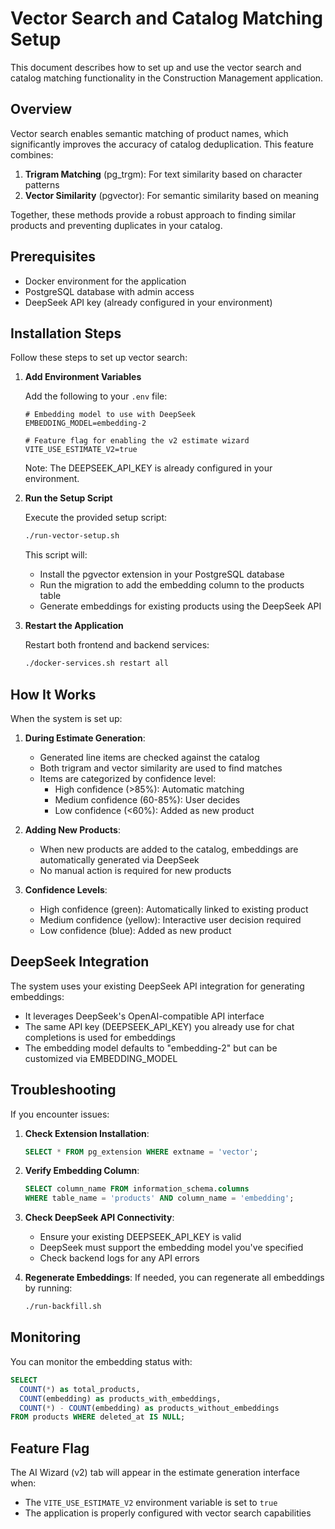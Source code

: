 # Vector Search and Catalog Matching Setup

This document describes how to set up and use the vector search and catalog matching functionality in the Construction Management application.

## Overview

Vector search enables semantic matching of product names, which significantly improves the accuracy of catalog deduplication. This feature combines:

1. **Trigram Matching** (pg_trgm): For text similarity based on character patterns
2. **Vector Similarity** (pgvector): For semantic similarity based on meaning

Together, these methods provide a robust approach to finding similar products and preventing duplicates in your catalog.

## Prerequisites

- Docker environment for the application
- PostgreSQL database with admin access
- DeepSeek API key (already configured in your environment)

## Installation Steps

Follow these steps to set up vector search:

1. **Add Environment Variables**

   Add the following to your `.env` file:

   ```
   # Embedding model to use with DeepSeek
   EMBEDDING_MODEL=embedding-2

   # Feature flag for enabling the v2 estimate wizard
   VITE_USE_ESTIMATE_V2=true
   ```

   Note: The DEEPSEEK_API_KEY is already configured in your environment.

2. **Run the Setup Script**

   Execute the provided setup script:

   ```bash
   ./run-vector-setup.sh
   ```

   This script will:
   - Install the pgvector extension in your PostgreSQL database
   - Run the migration to add the embedding column to the products table
   - Generate embeddings for existing products using the DeepSeek API

3. **Restart the Application**

   Restart both frontend and backend services:

   ```bash
   ./docker-services.sh restart all
   ```

## How It Works

When the system is set up:

1. **During Estimate Generation**:
   - Generated line items are checked against the catalog
   - Both trigram and vector similarity are used to find matches
   - Items are categorized by confidence level:
     - High confidence (>85%): Automatic matching
     - Medium confidence (60-85%): User decides
     - Low confidence (<60%): Added as new product

2. **Adding New Products**:
   - When new products are added to the catalog, embeddings are automatically generated via DeepSeek
   - No manual action is required for new products

3. **Confidence Levels**:
   - High confidence (green): Automatically linked to existing product
   - Medium confidence (yellow): Interactive user decision required
   - Low confidence (blue): Added as new product

## DeepSeek Integration

The system uses your existing DeepSeek API integration for generating embeddings:

- It leverages DeepSeek's OpenAI-compatible API interface
- The same API key (DEEPSEEK_API_KEY) you already use for chat completions is used for embeddings
- The embedding model defaults to "embedding-2" but can be customized via EMBEDDING_MODEL

## Troubleshooting

If you encounter issues:

1. **Check Extension Installation**:
   ```sql
   SELECT * FROM pg_extension WHERE extname = 'vector';
   ```

2. **Verify Embedding Column**:
   ```sql
   SELECT column_name FROM information_schema.columns 
   WHERE table_name = 'products' AND column_name = 'embedding';
   ```

3. **Check DeepSeek API Connectivity**:
   - Ensure your existing DEEPSEEK_API_KEY is valid
   - DeepSeek must support the embedding model you've specified
   - Check backend logs for any API errors

4. **Regenerate Embeddings**:
   If needed, you can regenerate all embeddings by running:
   ```bash
   ./run-backfill.sh
   ```

## Monitoring

You can monitor the embedding status with:

```sql
SELECT 
  COUNT(*) as total_products,
  COUNT(embedding) as products_with_embeddings,
  COUNT(*) - COUNT(embedding) as products_without_embeddings
FROM products WHERE deleted_at IS NULL;
```

## Feature Flag

The AI Wizard (v2) tab will appear in the estimate generation interface when:
- The `VITE_USE_ESTIMATE_V2` environment variable is set to `true`
- The application is properly configured with vector search capabilities
